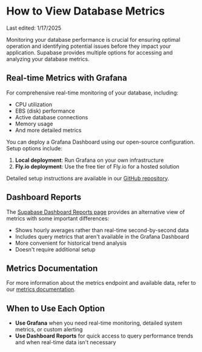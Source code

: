 # How to View Database Metrics

Last edited: 1/17/2025

Monitoring your database performance is crucial for ensuring optimal operation and identifying potential issues before they impact your application. Supabase provides multiple options for accessing and analyzing your database metrics.

## Real-time Metrics with Grafana

For comprehensive real-time monitoring of your database, including:
- CPU utilization
- EBS (disk) performance 
- Active database connections
- Memory usage
- And more detailed metrics

You can deploy a Grafana Dashboard using our open-source configuration. Setup options include:

1. **Local deployment**: Run Grafana on your own infrastructure
2. **Fly.io deployment**: Use the free tier of Fly.io for a hosted solution

Detailed setup instructions are available in our [GitHub repository](https://github.com/supabase/supabase-grafana).

## Dashboard Reports

The [Supabase Dashboard Reports page](https://supabase.com/dashboard/project/_/reports) provides an alternative view of metrics with some important differences:

- Shows hourly averages rather than real-time second-by-second data
- Includes query metrics that aren't available in the Grafana Dashboard
- More convenient for historical trend analysis
- Doesn't require additional setup

## Metrics Documentation

For more information about the metrics endpoint and available data, refer to our [metrics documentation](https://supabase.com/docs/guides/platform/metrics).

## When to Use Each Option

- **Use Grafana** when you need real-time monitoring, detailed system metrics, or custom alerting
- **Use Dashboard Reports** for quick access to query performance trends and when real-time data isn't necessary
